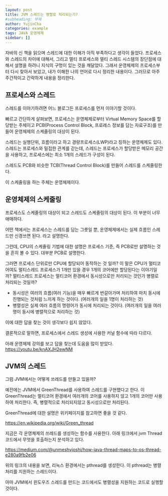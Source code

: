 ```yaml
---
layout: post
title: JVM 스레드는 병렬로 처리되는가?
#subheading: 부재
author: YujinCha
categories: example
tags: JAVA 운영체제
sidebar: []
---
```


자바의 신 책을 읽으며 스레드에 대한 이해가 아직 부족하다고 생각이 들었다.
프로세스와 스레드의 차이에 대해서, 그리고 멀티 프로세스와 멀티 스레드 시스템의 장단점에 대해서 설명을 하려니 지식의 구멍이 있는 것을 깨달았다.
그래서 운영체제의 프로세스부터 다시 찾아서 보았고, 내가 이해한 나의 언어로 다시 정리한 내용이다.
그러므로 아주 주간적이고 간략하게 내용을 정리한다.

## 프로세스와 스레드
스레드를 이야기하려면 어느 블로그든 프로세스를 먼저 이야기할 것이다.

빠르고 간단하게 살펴보면, 프로세스는 운영체제로부터 Virtual Memory Space를 할당받는 주체이고 PCB(Process Control Block, 프로레스 정보를 담는 자료구조)를 만들어 운영체제의 스케줄링의 대상이 된다.

스레드는 실행단위, 흐름이라고 하고 경량프로세스(LWP)라고 칭하는 운영체제도 있다. 스레드는 프로세스와 밀접한 관계를 갇는데, 스레드는 프로세스가 할당받은 메모리 공간을 사용하고, 프로세스에는 최소 1개의 스레드가 구성이 된다.

스레드도 PCB와 비슷한 TCB(Thread Control Block)를 만들어 스레드를 스케줄링한다. 

이 스케줄링을 하는 주체는 운영체제이다.


## 운영체제의 스케줄링
프로세스도 스케줄링의 대상이 되고 스레드도 스케줄링의 대상이 된다. 이 부분이 너무 애매하다.

어떤 책에서는 프로세스는 스레드를 담는 그릇일 뿐, 운영체제에서는 실제 흐름인 스레드만 신경쓰면 된다. 라고 설명한다.

그런데, CPU의 스케줄링 기법에 대한 설명은 프로세스 기준, 즉 PCB로만 설명하는 것을 흔히 볼 수 있다. 대부분 PCB로 설명한다.

그러면 프로세스 단위로만 CPU에 할당되어 동작하는 것 일까?
이 말은 CPU가 멀티코어여도 멀티스레드 프로세스가 1개만 있을 경우 1개의 코어에만 할당된다는 이야기일까?
멀티스레드 프로세스는 멀티코어 환경에서 동시성으로만 처리되는 것인가 병렬로 처리되는 것일까?
 * 동시성은 여러의 흐름(여러 기능)을 매우 빠르게 번갈아가며 처리하여 마치 동시에 진행되는 것처럼 느끼게 하는 것이다. (여러개의 일을 1명이 처리하는 것)
 * 병렬성은 실제 여러 흐름의 명령어가 동시에 처리되는 것이다. (여러개의 일을 여러명이 동시에 병렬적으로 처리하는 것)
 
이에 대한 답을 찾는 것이 생각보다 쉽지 않았다. 

결론적으로 말하면, 프로세스에서 스레드 생성에 사용한 커널 함수에 따라 다르다.

아래 운영체제 강의를 보고 답을 찾는데 도움을 많이 받았다.
https://youtu.be/knAXJH2ewNM

## JVM의 스레드
그럼 JVM에서는 어떻게 쓰레드를 만들고 있을까?

예전에는 JVM에서 GreenThread를 사용하여 스레드를 구현했다고 한다. 이 GreenThread는 멀티코어 환경에서 여러개의 코어를 사용하지 않고 1개의 코어만 사용하여 처리한다. 즉, 병렬적으로 처리되지않고 동시성으로만 처리된다.

GreenThread에 대한 설명은 위키페이지를 참고하면 좋을 것 같다.

https://en.wikipedia.org/wiki/Green_thread


지금은 각 운영체제의 쓰레드를 생성하는 함수를 사용한다. 아래 링크에서 jvm Thread 코드에서 무엇을 호출하는지 분석하고 있다.

https://medium.com/@unmeshvjoshi/how-java-thread-maps-to-os-thread-e280a9fb2e06

위의 링크의 내용을 보면, 리눅스 환경에서는 pthread를 생성한다. 이 pthread는 병렬처리를 지원하는 스레드이다.

아마 JVM에서 윈도우즈 스레드를 만드는 코드에서도 병렬성을 지원하는 코드로 실행할 것이다.

